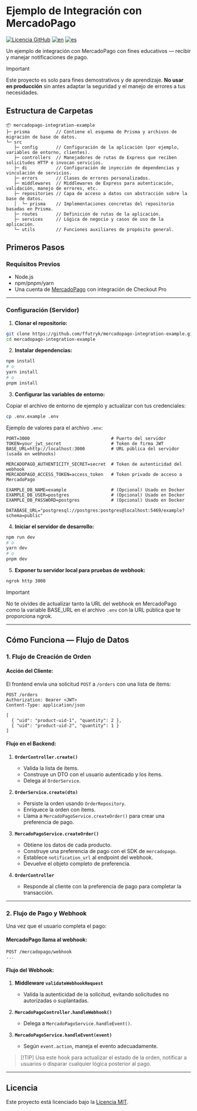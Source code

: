 # Ejemplo de Integración con MercadoPago

[![Licencia GitHub](https://img.shields.io/github/license/ffutryk/mercadopago-integration-example?color=%233158ce)](./LICENSE)
[![en](https://img.shields.io/badge/lang-en-blue)](./README.md)
[![es](https://img.shields.io/badge/lang-es-red)](./README.es.md)

Un ejemplo de integración con MercadoPago con fines educativos — recibir y manejar notificaciones de pago.

> [!IMPORTANT]
> Este proyecto es solo para fines demostrativos y de aprendizaje. **No usar en producción** sin antes adaptar la seguridad y el manejo de errores a tus necesidades.

## Estructura de Carpetas

```
📦 mercadopago-integration-example
├─ prisma          // Contiene el esquema de Prisma y archivos de migración de base de datos.
└─ src
   ├─ config       // Configuración de la aplicación (por ejemplo, variables de entorno, clientes).
   ├─ controllers  // Manejadores de rutas de Express que reciben solicitudes HTTP e invocan servicios.
   ├─ di           // Configuración de inyección de dependencias y vinculación de servicios.
   ├─ errors       // Clases de errores personalizados.
   ├─ middlewares  // Middlewares de Express para autenticación, validación, manejo de errores, etc.
   ├─ repositories // Capa de acceso a datos con abstracción sobre la base de datos.
   │  └─ prisma    // Implementaciones concretas del repositorio basadas en Prisma.
   ├─ routes       // Definición de rutas de la aplicación.
   ├─ services     // Lógica de negocio y casos de uso de la aplicación.
   └─ utils        // Funciones auxiliares de propósito general.
```

## Primeros Pasos

### Requisitos Previos

- Node.js
- npm/pnpm/yarn
- Una cuenta de [MercadoPago](https://www.mercadopago.com/) con integración de Checkout Pro

---

### Configuración (Servidor)

1. **Clonar el repositorio:**

```bash
git clone https://github.com/ffutryk/mercadopago-integration-example.git
cd mercadopago-integration-example
```

2. **Instalar dependencias:**

```bash
npm install
# o
yarn install
# o
pnpm install
```

3. **Configurar las variables de entorno:**

Copiar el archivo de entorno de ejemplo y actualizar con tus credenciales:

```bash
cp .env.example .env
```

Ejemplo de valores para el archivo `.env`:

```dotenv
PORT=3000                               # Puerto del servidor
TOKEN=your_jwt_secret                   # Token de firma JWT
BASE_URL=http://localhost:3000          # URL pública del servidor (usada en webhooks)

MERCADOPAGO_AUTHENTICITY_SECRET=secret  # Token de autenticidad del webhook
MERCADOPAGO_ACCESS_TOKEN=access_token   # Token privado de acceso a MercadoPago

EXAMPLE_DB_NAME=example                 # (Opcional) Usado en Docker
EXAMPLE_DB_USER=postgres                # (Opcional) Usado en Docker
EXAMPLE_DB_PASSWORD=postgres            # (Opcional) Usado en Docker

DATABASE_URL="postgresql://postgres:postgres@localhost:5469/example?schema=public"
```

4. **Iniciar el servidor de desarrollo:**

```bash
npm run dev
# o
yarn dev
# o
pnpm dev
```

5. **Exponer tu servidor local para pruebas de webhook:**

```bash
ngrok http 3000
```

> [!IMPORTANT]
> No te olvides de actualizar tanto la URL del webhook en MercadoPago como la variable BASE_URL en el archivo `.env` con la URL pública que te proporciona ngrok.

---

## Cómo Funciona — Flujo de Datos

### 1. Flujo de Creación de Orden

#### Acción del Cliente:

El frontend envía una solicitud `POST` a `/orders` con una lista de ítems:

```
POST /orders
Authorization: Bearer <JWT>
Content-Type: application/json

[
  { "uid": "product-uid-1", "quantity": 2 },
  { "uid": "product-uid-2", "quantity": 1 }
]
```

#### Flujo en el Backend:

1. **`OrderController.create()`**

   - Valida la lista de ítems.
   - Construye un DTO con el usuario autenticado y los ítems.
   - Delega al `OrderService`.

2. **`OrderService.create(dto)`**

   - Persiste la orden usando `OrderRepository`.
   - Enriquece la orden con ítems.
   - Llama a `MercadoPagoService.createOrder()` para crear una preferencia de pago.

3. **`MercadoPagoService.createOrder()`**

   - Obtiene los datos de cada producto.
   - Construye una preferencia de pago con el SDK de `mercadopago`.
   - Establece `notification_url` al endpoint del webhook.
   - Devuelve el objeto completo de preferencia.

4. **`OrderController`**
   - Responde al cliente con la preferencia de pago para completar la transacción.

---

### 2. Flujo de Pago y Webhook

Una vez que el usuario completa el pago:

#### MercadoPago llama al webhook:

```
POST /mercadopago/webhook
...
```

#### Flujo del Webhook:

1. **Middleware `validateWebhookRequest`**

   - Valida la autenticidad de la solicitud, evitando solicitudes no autorizadas o suplantadas.

2. **`MercadoPagoController.handleWebhook()`**

   - Delega a `MercadoPagoService.handleEvent()`.

3. **`MercadoPagoService.handleEvent(event)`**
   - Según `event.action`, maneja el evento adecuadamente.

> \[!TIP]
> Usa este hook para actualizar el estado de la orden, notificar a usuarios o disparar cualquier lógica posterior al pago.

---

## Licencia

Este proyecto está licenciado bajo la [Licencia MIT](./LICENSE).
